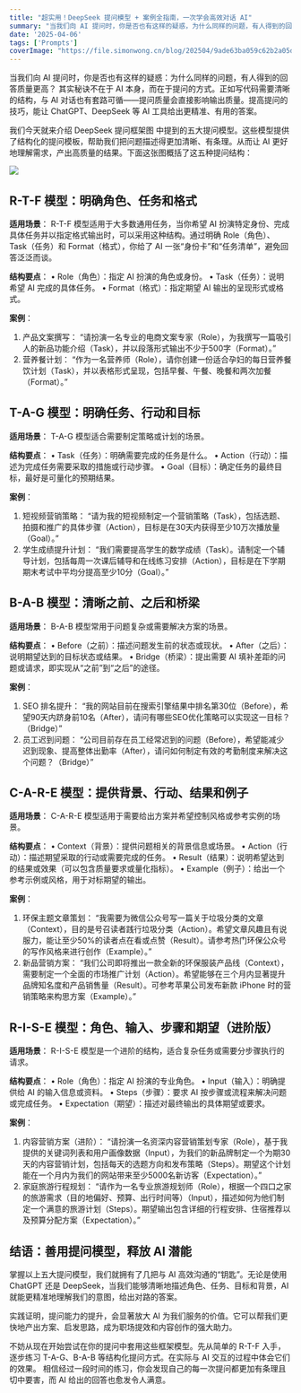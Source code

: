 ```yaml
---
title: "超实用！DeepSeek 提问模型 + 案例全指南，一次学会高效对话 AI"
summary: "当我们向 AI 提问时，你是否也有这样的疑惑，为什么同样的问题，有人得到的回答质量更高？"
date: '2025-04-06'
tags: ['Prompts']
coverImage: "https://file.simonwong.cn/blog/202504/9ade63ba059c62b2a05d960e9b8befa6.jpeg"
---
```


当我们向 AI 提问时，你是否也有这样的疑惑：为什么同样的问题，有人得到的回答质量更高？
其实秘诀不在于 AI 本身，而在于提问的方式。正如写代码需要清晰的结构，与 AI 对话也有套路可循——提问质量会直接影响输出质量。提高提问的技巧，能让 ChatGPT、DeepSeek 等 AI 工具给出更精准、有用的答案。

我们今天就来介绍 DeepSeek 提问框架图 中提到的五大提问模型。这些模型提供了结构化的提问模板，帮助我们把问题描述得更加清晰、有条理。从而让 AI 更好地理解需求，产出高质量的结果。下面这张图概括了这五种提问结构：

![](https://file.simonwong.cn/blog/202504/9ade63ba059c62b2a05d960e9b8befa6.jpeg)

## R-T-F 模型：明确角色、任务和格式

**适用场景**： R-T-F 模型适用于大多数通用任务，当你希望 AI 扮演特定身份、完成具体任务并以指定格式输出时，可以采用这种结构。通过明确 Role（角色）、Task（任务）和 Format（格式），你给了 AI 一张“身份卡”和“任务清单”，避免回答泛泛而谈。

**结构要点**：
• Role（角色）：指定 AI 扮演的角色或身份。
• Task（任务）：说明希望 AI 完成的具体任务。
• Format（格式）：指定期望 AI 输出的呈现形式或格式。

**案例**：

1. 产品文案撰写：
“请扮演一名专业的电商文案专家（Role），为我撰写一篇吸引人的新品功能介绍（Task），并以段落形式输出不少于500字（Format）。”
2. 营养餐计划：
“作为一名营养师（Role），请你创建一份适合孕妇的每日营养餐饮计划（Task），并以表格形式呈现，包括早餐、午餐、晚餐和两次加餐（Format）。”

## T-A-G 模型：明确任务、行动和目标

**适用场景**： T-A-G 模型适合需要制定策略或计划的场景。

**结构要点**：
• Task（任务）：明确需要完成的任务是什么。
• Action（行动）：描述为完成任务需要采取的措施或行动步骤。
• Goal（目标）：确定任务的最终目标，最好是可量化的预期结果。

**案例**：

1. 短视频营销策略：
“请为我的短视频制定一个营销策略（Task），包括选题、拍摄和推广的具体步骤（Action），目标是在30天内获得至少10万次播放量（Goal）。”
2. 学生成绩提升计划：
“我们需要提高学生的数学成绩（Task）。请制定一个辅导计划，包括每周一次课后辅导和在线练习安排（Action），目标是在下学期期末考试中平均分提高至少10分（Goal）。”

## B-A-B 模型：清晰之前、之后和桥梁

**适用场景**： B-A-B 模型常用于问题复杂或需要解决方案的场景。

**结构要点**：
• Before（之前）：描述问题发生前的状态或现状。
• After（之后）：说明期望达到的目标状态或结果。
• Bridge（桥梁）：提出需要 AI 填补差距的问题或请求，即实现从“之前”到“之后”的途径。

**案例**：

1. SEO 排名提升：
“我的网站目前在搜索引擎结果中排名第30位（Before），希望90天内跻身前10名（After），请问有哪些SEO优化策略可以实现这一目标？（Bridge）”
2. 员工迟到问题：
“公司目前存在员工经常迟到的问题（Before），希望能减少迟到现象、提高整体出勤率（After），请问如何制定有效的考勤制度来解决这个问题？（Bridge）”

## C-A-R-E 模型：提供背景、行动、结果和例子

**适用场景**： C-A-R-E 模型适用于需要给出方案并希望控制风格或参考实例的场景。

**结构要点**：
• Context（背景）：提供问题相关的背景信息或场景。
• Action（行动）：描述期望采取的行动或需要完成的任务。
• Result（结果）：说明希望达到的结果或效果（可以包含质量要求或量化指标）。
• Example（例子）：给出一个参考示例或风格，用于对标期望的输出。

**案例**：

1. 环保主题文章策划：
“我需要为微信公众号写一篇关于垃圾分类的文章（Context），目的是号召读者践行垃圾分类（Action）。希望文章风趣且有说服力，能让至少50%的读者点在看或点赞（Result）。请参考热门环保公众号的写作风格来进行创作（Example）。”
2. 新品营销方案：
“我们公司即将推出一款全新的环保服装产品线（Context），需要制定一个全面的市场推广计划（Action）。希望能够在三个月内显著提升品牌知名度和产品销售量（Result）。可参考苹果公司发布新款 iPhone 时的营销策略来构思方案（Example）。”

## R-I-S-E 模型：角色、输入、步骤和期望（进阶版）

**适用场景**： R-I-S-E 模型是一个进阶的结构，适合复杂任务或需要分步骤执行的请求。

**结构要点**：
• Role（角色）：指定 AI 扮演的专业角色。
• Input（输入）：明确提供给 AI 的输入信息或资料。
• Steps（步骤）：要求 AI 按步骤或流程来解决问题或完成任务。
• Expectation（期望）：描述对最终输出的具体期望或要求。

**案例**：

1. 内容营销方案（进阶）：
“请扮演一名资深内容营销策划专家（Role），基于我提供的关键词列表和用户画像数据（Input），为我们的新品牌制定一个为期30天的内容营销计划，包括每天的选题方向和发布策略（Steps）。期望这个计划能在一个月内为我们的网站带来至少5000名新访客（Expectation）。”
2. 家庭旅游行程规划：
“请作为一名专业旅游规划师（Role），根据一个四口之家的旅游需求（目的地偏好、预算、出行时间等）（Input），描述如何为他们制定一个满意的旅游计划（Steps）。期望输出包含详细的行程安排、住宿推荐以及预算分配方案（Expectation）。”

## 结语：善用提问模型，释放 AI 潜能

掌握以上五大提问模型，我们就拥有了几把与 AI 高效沟通的“钥匙”。无论是使用 ChatGPT 还是 DeepSeek，当我们能够清晰地描述角色、任务、目标和背景，AI 就能更精准地理解我们的意图，给出对路的答案。

实践证明，提问能力的提升，会显著放大 AI 为我们服务的价值。它可以帮我们更快地产出方案、启发思路，成为职场提效和内容创作的强大助力。

不妨从现在开始尝试在你的提问中套用这些框架模型。先从简单的 R-T-F 入手，逐步练习 T-A-G、B-A-B 等结构化提问方式。在实际与 AI 交互的过程中体会它们的效果。
相信经过一段时间的练习，你会发现自己的每一次提问都更加有条理且切中要害，而 AI 给出的回答也愈发令人满意。
